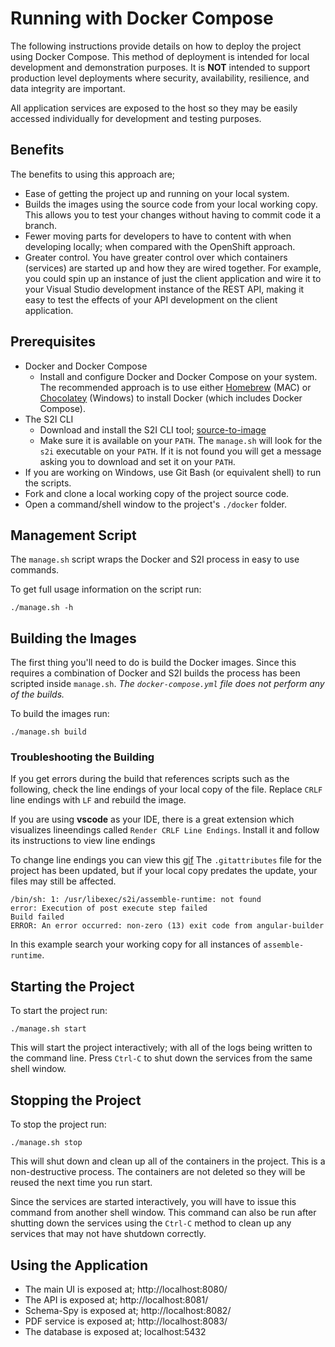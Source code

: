 # Running with Docker Compose

The following instructions provide details on how to deploy the project using Docker Compose.  This method of deployment is intended for local development and demonstration purposes.  It is **NOT** intended to support production level deployments where security, availability, resilience, and data integrity are important.

All application services are exposed to the host so they may be easily accessed individually for development and testing purposes.

## Benefits

The benefits to using this approach are;
* Ease of getting the project up and running on your local system.
* Builds the images using the source code from your local working copy.  This allows you to test your changes without having to commit code it a branch.
* Fewer moving parts for developers to have to content with when developing locally; when compared with the OpenShift approach.
* Greater control.  You have greater control over which containers (services) are started up and how they are wired together.  For example, you could spin up an instance of just the client application and wire it to your Visual Studio development instance of the REST API, making it easy to test the effects of your API development on the client application.

## Prerequisites

* Docker and Docker Compose
  * Install and configure Docker and Docker Compose on your system.  The recommended approach is to use either [Homebrew](https://brew.sh/) (MAC) or [Chocolatey](https://chocolatey.org/) (Windows) to install Docker (which includes Docker Compose).
* The S2I CLI
  * Download and install the S2I CLI tool; [source-to-image](https://github.com/openshift/source-to-image)
  * Make sure it is available on your `PATH`.  The `manage.sh` will look for the `s2i` executable on your `PATH`.  If it is not found you will get a message asking you to download and set it on your `PATH`.
* If you are working on Windows, use Git Bash (or equivalent shell) to run the scripts.
* Fork and clone a local working copy of the project source code.
* Open a command/shell window to the project's `./docker` folder.

## Management Script

The `manage.sh` script wraps the Docker and S2I process in easy to use commands.

To get full usage information on the script run:
```
./manage.sh -h
```
  
## Building the Images

The first thing you'll need to do is build the Docker images.  Since this requires a combination of Docker and S2I builds the process has been scripted inside `manage.sh`.  _The `docker-compose.yml` file does not perform any of the builds._

To build the images run:
```
./manage.sh build
```

### Troubleshooting the Building

If you get errors during the build that references scripts such as the following, check the line endings of your local copy of the file.  Replace `CRLF` line endings with `LF` and rebuild the image.

If you are using __vscode__ as your IDE, there is a great extension which visualizes lineendings called `Render CRLF Line Endings`. Install it and follow its instructions to view line endings

To change line endings you can view this [gif](./changing-lf-crlf.gif)
The `.gitattributes` file for the project has been updated, but if your local copy predates the update, your files may still be affected.

```
/bin/sh: 1: /usr/libexec/s2i/assemble-runtime: not found
error: Execution of post execute step failed
Build failed
ERROR: An error occurred: non-zero (13) exit code from angular-builder
```

In this example search your working copy for all instances of `assemble-runtime`.

## Starting the Project

To start the project run:
```
./manage.sh start
```

This will start the project interactively; with all of the logs being written to the command line.  Press `Ctrl-C` to shut down the services from the same shell window.

## Stopping the Project

To stop the project run:
```
./manage.sh stop
```

This will shut down and clean up all of the containers in the project.  This is a non-destructive process.  The containers are not deleted so they will be reused the next time you run start.

Since the services are started interactively, you will have to issue this command from another shell window.  This command can also be run after shutting down the services using the `Ctrl-C` method to clean up any services that may not have shutdown correctly.

## Using the Application

* The main UI is exposed at; http://localhost:8080/
* The API is exposed at; http://localhost:8081/
* Schema-Spy is exposed at; http://localhost:8082/
* PDF service is exposed at; http://localhost:8083/
* The database is exposed at; localhost:5432